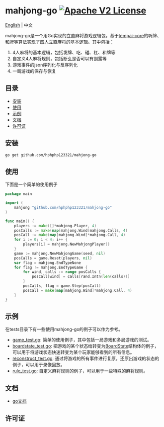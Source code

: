 # mahjong-go [![Apache V2 License](https://img.shields.io/badge/license-Apache%20V2-blue.svg)]()

[English](README.md) | 中文

mahjong-go是一个用Go实现的立直麻将游戏逻辑包，基于[tempai-core](https://github.com/dnovikoff/tempai-core)的听牌、和牌等算法实现了四人立直麻将的基本逻辑。其中包括：
1. 4人麻将的基本逻辑，包括发牌、吃、碰、杠、和牌等
2. 自定义4人麻将规则，包括断幺是否可以有副露等
3. 游戏事件的json序列化与反序列化
4. 一局游戏的保存与恢复

## 目录
- [安装](#安装)
- [使用](#使用)
- [示例](#示例)
- [文档](#文档)
- [许可证](#许可证)

## 安装
```bash
go get github.com/hphphp123321/mahjong-go
```

## 使用
下面是一个简单的使用例子
```go
package main

import (
	mahjong "github.com/hphphp123321/mahjong-go"
)

func main() {
	players := make([]*mahjong.Player, 4)
	posCalls := make(map[mahjong.Wind]mahjong.Calls, 4)
	posCall := make(map[mahjong.Wind]*mahjong.Call, 4)
	for i := 0; i < 4; i++ {
		players[i] = mahjong.NewMahjongPlayer()
	}
	game := mahjong.NewMahjongGame(seed, nil)
	posCalls = game.Reset(players, nil)
	var flag = mahjong.EndTypeNone
	for flag != mahjong.EndTypeGame {
		for wind, calls := range posCalls {
			posCall[wind] = calls[rand.Intn(len(calls))]
		}
		posCalls, flag = game.Step(posCall)
		posCall = make(map[mahjong.Wind]*mahjong.Call, 4)
	}
}
```

## 示例
在tests目录下有一些使用mahjong-go的例子可以作为参考。
- [game_test.go](https://github.com/hphphp123321/mahjong-go/tests/game_test.go): 简单的使用例子，其中包括一局游戏和多局游戏的测试。
- [boardstate_test.go](https://github.com/hphphp123321/mahjong-go/tests/boardstate_test.go): 把游戏的某个状态给转变为[BoardState](https://github.com/hphphp123321/mahjong-go/mahjong/boardstate.go)结构体的例子，可以用于将游戏状态快速转变为某个玩家能够看到的所有信息。
- [reconstruct_test.go](tests/reconstruct_test.go): 通过将游戏的所有事件进行复原，还原出游戏的状态的例子，可以用于录像回放。
- [rule_test.go](tests/rule_test.go): 自定义麻将规则的例子，可以用于一些特殊的麻将规则。


## 文档
- [go文档](https://pkg.go.dev/github.com/hphphp123321/mahjong-go)

## 许可证
